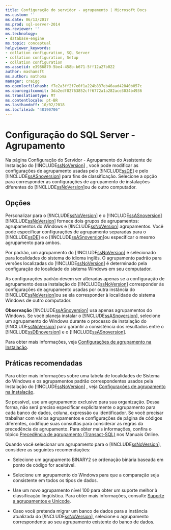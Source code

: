 ```yaml
---
title: Configuração do servidor - agrupamento | Microsoft Docs
ms.custom: ''
ms.date: 06/13/2017
ms.prod: sql-server-2014
ms.reviewer: ''
ms.technology:
- database-engine
ms.topic: conceptual
helpviewer_keywords:
- collation configuration, SQL Server
- collation configuration, Setup
- collation configuration
ms.assetid: e3986870-5be4-458b-b671-5ff12a27b022
author: mashamsft
ms.author: mathoma
manager: craigg
ms.openlocfilehash: f7e2a3ff2f7e0f1a224b837eb46aad42840b057c
ms.sourcegitcommit: 3da2edf82763852cff6772a1a282ace3034b4936
ms.translationtype: MT
ms.contentlocale: pt-BR
ms.lasthandoff: 10/02/2018
ms.locfileid: "48190706"
---
```

# <a name="server-configuration---collation"></a>Configuração do SQL Server - Agrupamento
  Na página Configuração do Servidor - Agrupamento do Assistente de Instalação do [!INCLUDE[ssNoVersion](../../includes/ssnoversion-md.md)] , você pode modificar as configurações de agrupamento usadas pelo [!INCLUDE[ssDE](../../includes/ssde-md.md)] e pelo [!INCLUDE[ssASnoversion](../../includes/ssasnoversion-md.md)] para fins de classificação. Selecione a opção para corresponder as configurações de agrupamento de instalações diferentes do [!INCLUDE[ssNoVersion](../../includes/ssnoversion-md.md)]ou de outro computador.  
  
## <a name="options"></a>Opções  
 Personalizar para o [!INCLUDE[ssNoVersion](../../includes/ssnoversion-md.md)] e o [!INCLUDE[ssASnoversion](../../includes/ssasnoversion-md.md)]  
 [!INCLUDE[ssNoVersion](../../includes/ssnoversion-md.md)] fornece dois grupos de agrupamentos: agrupamentos do Windows e [!INCLUDE[ssNoVersion](../../includes/ssnoversion-md.md)] agrupamentos. Você pode especificar configurações de agrupamento separadas para o [!INCLUDE[ssDE](../../includes/ssde-md.md)] e o [!INCLUDE[ssASnoversion](../../includes/ssasnoversion-md.md)]ou especificar o mesmo agrupamento para ambos.  
  
 Por padrão, um agrupamento do [!INCLUDE[ssNoVersion](../../includes/ssnoversion-md.md)] é selecionado para localidades do sistema do idioma inglês. O agrupamento padrão para versões localizadas do [!INCLUDE[ssNoVersion](../../includes/ssnoversion-md.md)] é determinado pela configuração de localidade do sistema Windows em seu computador.  
  
 As configurações padrão devem ser alteradas apenas se a configuração de agrupamento dessa instalação do [!INCLUDE[ssNoVersion](../../includes/ssnoversion-md.md)] corresponder às configurações de agrupamento usadas por outra instância do [!INCLUDE[ssNoVersion](../../includes/ssnoversion-md.md)]ou se ela corresponder à localidade do sistema Windows de outro computador.  
  
 **Observação** [!INCLUDE[ssASnoversion](../../includes/ssasnoversion-md.md)] usa apenas agrupamentos do Windows. Se você planeja instalar o [!INCLUDE[ssASnoversion](../../includes/ssasnoversion-md.md)], selecione um agrupamento do Windows durante o processo de instalação do [!INCLUDE[ssNoVersion](../../includes/ssnoversion-md.md)] para garantir a consistência dos resultados entre o [!INCLUDE[ssDEnoversion](../../includes/ssdenoversion-md.md)] e o [!INCLUDE[ssASnoversion](../../includes/ssasnoversion-md.md)].  
  
 Para obter mais informações, veja [Configurações de agrupamento na Instalação](http://go.microsoft.com/fwlink/?LinkId=190977).  
  
## <a name="best-practices"></a>Práticas recomendadas  
 Para obter mais informações sobre uma tabela de localidades de Sistema do Windows e os agrupamentos padrão correspondentes usados pela Instalação do [!INCLUDE[ssNoVersion](../../includes/ssnoversion-md.md)] , veja [Configurações de agrupamento na Instalação](http://go.microsoft.com/fwlink/?LinkId=190977).  
  
 Se possível, use um agrupamento exclusivo para sua organização. Dessa forma, não será preciso especificar explicitamente o agrupamento para cada banco de dados, coluna, expressão ou identificador. Se você precisar trabalhar com vários agrupamentos e configurações de página de códigos diferentes, codifique suas consultas para considerar as regras da precedência de agrupamento. Para obter mais informações, confira o tópico [Precedência de agrupamento &#40;Transact-SQL&#41;](/sql/t-sql/statements/collation-precedence-transact-sql) nos Manuais Online.  
  
 Quando você selecionar um agrupamento para o [!INCLUDE[ssNoVersion](../../includes/ssnoversion-md.md)], considere as seguintes recomendações:  
  
-   Selecione um agrupamento BINARY2 se ordenação binária baseada em ponto de código for aceitável.  
  
-   Selecione um agrupamento do Windows para que a comparação seja consistente em todos os tipos de dados.  
  
-   Use um novo agrupamento nível 100 para obter um suporte melhor à classificação lingüística. Para obter mais informações, consulte [Suporte a agrupamentos e Unicode](../../relational-databases/collations/collation-and-unicode-support.md).  
  
-   Caso você pretenda migrar um banco de dados para a instância atualizada do [!INCLUDE[ssNoVersion](../../includes/ssnoversion-md.md)], selecione o agrupamento correspondente ao seu agrupamento existente do banco de dados.  
  
  
